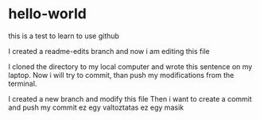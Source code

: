 # hello-world
this is a test to learn to use github

I created a readme-edits branch and now i am editing this file

I cloned the directory to my local computer and wrote this sentence on my laptop.
Now i will try to commit, than push my modifications from the terminal.

I created a new branch and modify this file
Then i want to create a commit and push my commit
ez egy valtoztatas
ez egy masik
